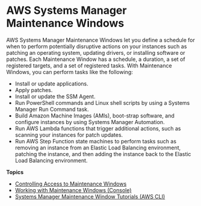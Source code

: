 # AWS Systems Manager Maintenance Windows<a name="systems-manager-maintenance"></a>

AWS Systems Manager Maintenance Windows let you define a schedule for when to perform potentially disruptive actions on your instances such as patching an operating system, updating drivers, or installing software or patches\. Each Maintenance Window has a schedule, a duration, a set of registered targets, and a set of registered tasks\. With Maintenance Windows, you can perform tasks like the following:
+ Install or update applications\.
+ Apply patches\.
+ Install or update the SSM Agent\.
+ Run PowerShell commands and Linux shell scripts by using a Systems Manager Run Command task\.
+ Build Amazon Machine Images \(AMIs\), boot\-strap software, and configure instances by using Systems Manager Automation\.
+ Run AWS Lambda functions that trigger additional actions, such as scanning your instances for patch updates\.
+ Run AWS Step Function state machines to perform tasks such as removing an instance from an Elastic Load Balancing environment, patching the instance, and then adding the instance back to the Elastic Load Balancing environment\.

**Topics**
+ [Controlling Access to Maintenance Windows](sysman-maintenance-permissions.md)
+ [Working with Maintenance Windows \(Console\)](sysman-maintenance-working.md)
+ [Systems Manager Maintenance Window Tutorials \(AWS CLI\)](maintenance-windows-tutorials.md)